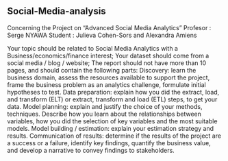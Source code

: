 ## Social-Media-analysis

Concerning the Project on “Advanced Social Media Analytics”
Profesor : Serge NYAWA
Student : Julieva Cohen-Sors and Alexandra Amiens

Your topic should be related to Social Media Analytics with a Business/economics/finance interest;
Your dataset should come from a social media / blog / website;
The report should not have more than 10 pages, and should contain the following parts:
Discovery: learn the business domain, assess the resources available to support the project, frame the business problem as an analytics challenge, formulate initial hypotheses to test.
Data preparation: explain how you did the extract, load, and transform (ELT) or extract, transform and load (ETL) steps, to get your data.
Model planning: explain and justify the choice of your methods, techniques. Describe how you learn about the relationships between variables, how you did the selection of key variables and the most suitable models.
Model building / estimation: explain your estimation strategy and results.
Communication of results: determine if the results of the project are a success or a failure, identify key findings, quantify the business value, and develop a narrative to convey findings to stakeholders.
